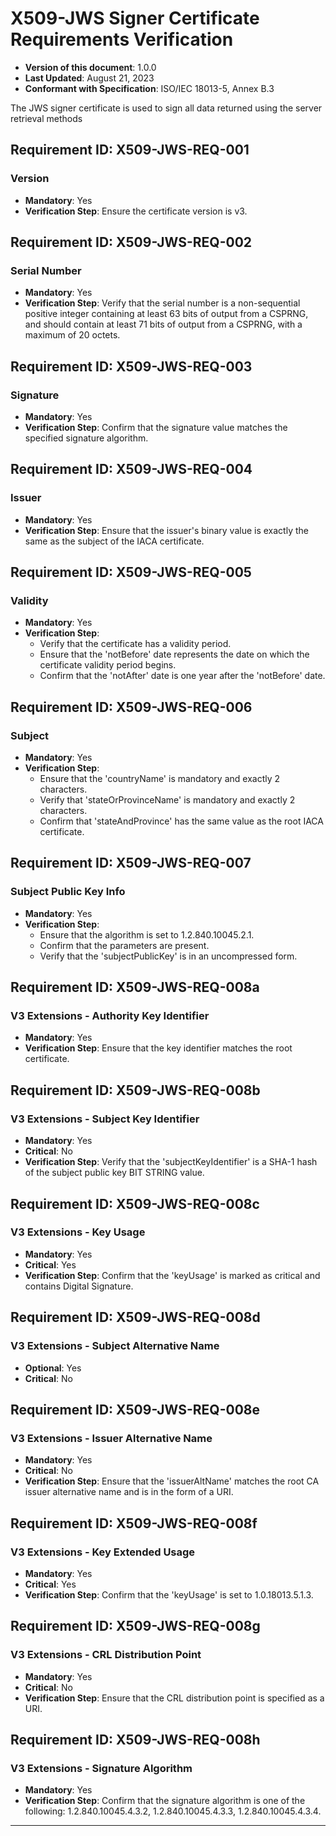 # X509-JWS Signer Certificate Requirements Verification

- **Version of this document**: 1.0.0
- **Last Updated**: August 21, 2023
- **Conformant with Specification**: ISO/IEC 18013-5, Annex B.3

The JWS signer certificate is used to sign all data returned using the server retrieval methods

## Requirement ID: X509-JWS-REQ-001
### Version
- **Mandatory**: Yes
- **Verification Step**: Ensure the certificate version is v3.

## Requirement ID: X509-JWS-REQ-002
### Serial Number
- **Mandatory**: Yes
- **Verification Step**: Verify that the serial number is a non-sequential positive integer containing at least 63 bits of output from a CSPRNG, and should contain at least 71 bits of output from a CSPRNG, with a maximum of 20 octets.

## Requirement ID: X509-JWS-REQ-003
### Signature
- **Mandatory**: Yes
- **Verification Step**: Confirm that the signature value matches the specified signature algorithm.

## Requirement ID: X509-JWS-REQ-004
### Issuer
- **Mandatory**: Yes
- **Verification Step**: Ensure that the issuer's binary value is exactly the same as the subject of the IACA certificate.

## Requirement ID: X509-JWS-REQ-005
### Validity
- **Mandatory**: Yes
- **Verification Step**: 
  - Verify that the certificate has a validity period.
  - Ensure that the 'notBefore' date represents the date on which the certificate validity period begins.
  - Confirm that the 'notAfter' date is one year after the 'notBefore' date.

## Requirement ID: X509-JWS-REQ-006
### Subject
- **Mandatory**: Yes
- **Verification Step**: 
  - Ensure that the 'countryName' is mandatory and exactly 2 characters.
  - Verify that 'stateOrProvinceName' is mandatory and exactly 2 characters.
  - Confirm that 'stateAndProvince' has the same value as the root IACA certificate.
  
## Requirement ID: X509-JWS-REQ-007
### Subject Public Key Info
- **Mandatory**: Yes
- **Verification Step**: 
  - Ensure that the algorithm is set to 1.2.840.10045.2.1.
  - Confirm that the parameters are present.
  - Verify that the 'subjectPublicKey' is in an uncompressed form.

## Requirement ID: X509-JWS-REQ-008a
### V3 Extensions - Authority Key Identifier
- **Mandatory**: Yes
- **Verification Step**: Ensure that the key identifier matches the root certificate.

## Requirement ID: X509-JWS-REQ-008b
### V3 Extensions - Subject Key Identifier
- **Mandatory**: Yes
- **Critical**: No
- **Verification Step**: Verify that the 'subjectKeyIdentifier' is a SHA-1 hash of the subject public key BIT STRING value.

## Requirement ID: X509-JWS-REQ-008c
### V3 Extensions - Key Usage
- **Mandatory**: Yes
- **Critical**: Yes
- **Verification Step**: Confirm that the 'keyUsage' is marked as critical and contains Digital Signature.

## Requirement ID: X509-JWS-REQ-008d
### V3 Extensions - Subject Alternative Name
- **Optional**: Yes
- **Critical**: No

## Requirement ID: X509-JWS-REQ-008e
### V3 Extensions - Issuer Alternative Name
- **Mandatory**: Yes
- **Critical**: No
- **Verification Step**: Ensure that the 'issuerAltName' matches the root CA issuer alternative name and is in the form of a URI.

## Requirement ID: X509-JWS-REQ-008f
### V3 Extensions - Key Extended Usage
- **Mandatory**: Yes
- **Critical**: Yes
- **Verification Step**: Confirm that the 'keyUsage' is set to 1.0.18013.5.1.3.

## Requirement ID: X509-JWS-REQ-008g
### V3 Extensions - CRL Distribution Point
- **Mandatory**: Yes
- **Critical**: No
- **Verification Step**: Ensure that the CRL distribution point is specified as a URI.

## Requirement ID: X509-JWS-REQ-008h
### V3 Extensions - Signature Algorithm
- **Mandatory**: Yes
- **Verification Step**: Confirm that the signature algorithm is one of the following: 1.2.840.10045.4.3.2, 1.2.840.10045.4.3.3, 1.2.840.10045.4.3.4.

---
